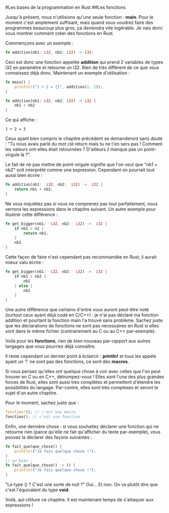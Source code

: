 #Les bases de la programmation en Rust
##Les fonctions

Jusqu'à présent, nous n'utilisions qu'une seule fonction : __main__. Pour le moment c'est amplement suffisant, mais quand vous voudrez faire des programmes beaucoup plus gros, ça deviendra vite ingérable. Je vais donc vous montrer comment créer des fonctions en Rust.

Commençons avec un exemple :

```Rust
fn addition(nb1: i32, nb2: i32) -> i32;
```

Ceci est donc une fonction appelée __addition__ qui prend 2 variables de types i32 en paramètre et retourne un i32. Rien de très différent de ce que vous connaissez déjà donc. Maintenant un exemple d'utilisation :

```Rust
fn main() {
    println!("1 + 2 = {}", addition(1, 2));
}

fn addition(nb1: i32, nb2: i32) -> i32 {
    nb1 + nb2
}
```

Ce qui affiche :

```Shell
1 + 2 = 3
```

Ceux ayant bien compris le chapitre précédent se demanderont sans doute : "Tu nous avais parlé du mot clé return mais tu ne t'en sers pas ! Comment les valeurs ont-elles était retournées ? D'ailleurs il manque pas un point-virgule là ?".

Le fait de ne pas mettre de point-virgule signifie que l'on veut que "nb1 + nb2" soit interprété comme une expression. Cependant on pourrait tout aussi bien écrire :

```Rust
fn addition(nb1:  i32, nb2:  i32) ->  i32 {
    return nb1 + nb2;
}
```

Ne vous inquiétez pas si vous ne comprenez pas tout parfaitement, nous verrons les expressions dans le chapitre suivant. Un autre exemple pour illustrer cette différence :

```Rust
fn get_bigger(nb1:  i32, nb2:  i32) ->  i32 {
    if nb1 > n2 {
        return nb1;
    }
    nb2
}
```

Cette façon de faire n'est cependant pas recommandée en Rust, il aurait mieux valu écrire :

```Rust
fn get_bigger(nb1:  i32, nb2:  i32) ->  i32 {
    if nb1 > nb2 {
        nb1
    } else {
        nb2
    }
}
```

Une autre différence que certains d'entre vous auront peut-être noté (surtout ceux ayant déjà codé en C/C++) : je n'ai pas déclaré ma fonction addition et pourtant la fonction main l'a trouvé sans problème. Sachez juste que les déclarations de fonctions ne sont pas nécessaires en Rust si elles sont dans le même fichier (contrairement au C ou au C++ par-exemple).

Voilà pour les __fonctions__, rien de bien nouveau par-rapport aux autres langages que vous pourriez déjà connaître.

Il reste cependant un dernier point à éclaircir : __println!__ et tous les appels ayant un '!' ne sont pas des fonctions, ce sont des __macros__.

Si vous pensez qu'elles ont quelque chose à voir avec celles que l'on peut trouver en C ou en C++, détrompez-vous ! Elles sont l'une des plus grandes forces de Rust, elles sont aussi très complètes et permettent d'étendre les possibilités du langage. Par-contre, elles sont très complexes et seront le sujet d'un autre chapitre.

Pour le moment, sachez juste que :

```Rust
fonction!(); // c'est une macro
fonction(); // c'est une fonction
```

Enfin, une dernière chose : si vous souhaitez déclarer une fonction qui ne retourne rien (parce qu'elle ne fait qu'afficher du texte par-exemple), vous pouvez la déclarer des façons suivantes :

```Rust
fn fait_quelque_chose() {
    println!("Je fais quelque chose !");
}
// ou bien :
fn fait_quelque_chose() -> () {
    println!("Je fais quelque chose !");
}
```

"Le type () ? C'est une sorte de null ?"
Oui... Et non. On va plutôt dire que c'est l'équivalent du type __void__.

Voilà, qui clôture ce chapitre. Il est maintenant temps de s'attaquer aux expressions !
